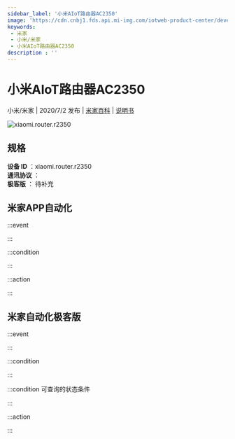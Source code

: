 ```yaml
---
sidebar_label: '小米AIoT路由器AC2350'
image: 'https://cdn.cnbj1.fds.api.mi-img.com/iotweb-product-center/developer_1588905621680MBL6YqzF.png?GalaxyAccessKeyId=AKVGLQWBOVIRQ3XLEW&Expires=9223372036854775807&Signature=qBxV1C3+wx9+t0kqaPiZ3jKCSww='
keywords: 
 - 米家
 - 小米/米家
 - 小米AIoT路由器AC2350
description : ''
---
```

# 小米AIoT路由器AC2350

小米/米家 | 2020/7/2 发布 | [米家百科](https://home.mi.com/webapp/content/baike/product/index.html?model=xiaomi.router.r2350) | [说明书](https://home.mi.com/views/introduction.html?model=xiaomi.router.r2350&region=cn)

![xiaomi.router.r2350](https://cdn.cnbj1.fds.api.mi-img.com/iotweb-product-center/developer_1588905621680MBL6YqzF.png?GalaxyAccessKeyId=AKVGLQWBOVIRQ3XLEW&Expires=9223372036854775807&Signature=qBxV1C3+wx9+t0kqaPiZ3jKCSww=)

## 规格  
> 
**设备 ID** ：xiaomi.router.r2350  
**通讯协议** ：  
**极客版**  ： 待补充 


## 米家APP自动化  

:::event  

:::

:::condition  

:::

:::action   

:::

## 米家自动化极客版  

:::event  

:::

:::condition  

:::

:::condition 可查询的状态条件  

:::

:::action  

:::

        

